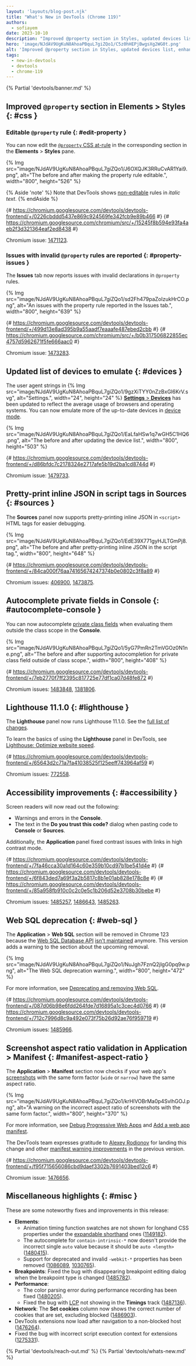 ```yaml
---
layout: 'layouts/blog-post.njk'
title: "What's New in DevTools (Chrome 119)"
authors:
  - sofiayem
date: 2023-10-10
description: "Improved @property section in Styles, updated devices list, enhanced pretty-printing in Sources and autocompletion in the Console."
hero: 'image/NJdAV9UgKuN8AhoaPBquL7giZQo1/C5z0hHEPjBwgsXg2WG0t.png'
alt: 'Improved @property section in Styles, updated devices list, enhanced pretty-printing in Sources and autocompletion in the Console.'
tags:
  - new-in-devtools
  - devtools
  - chrome-119
---
```

<!--image/dPDCek3EhZgLQPGtEG3y0fTn4v82/gctGASDKBFTUtOQqVq2H.png  -->

{% Partial 'devtools/banner.md' %}

<!-- $contentStart -->

## Improved `@property` section in Elements > Styles {: #css }

### Editable `@property` rule {: #edit-property }

You can now edit the [`@property` CSS at-rule](https://web.dev/articles/at-property) in the corresponding section in the **Elements** > **Styles** pane.

{% Img src="image/NJdAV9UgKuN8AhoaPBquL7giZQo1/J6OXQJK3RRuCvAR1Yai9.png", alt="The before and after making the property rule editable.", width="800", height="526" %}

{% Aside 'note' %}
Note that DevTools shows [non-editable](/docs/devtools/css/issues/#non-editable) rules in *italic text*.
{% endAside %}

{# https://chromium.googlesource.com/devtools/devtools-frontend/+/0226cbddd5437e869c924569fe342fcb9e89b466 #}
{# https://chromium.googlesource.com/chromium/src/+/15245f8b594e93fa4aeb2f3d321364eaf2ed8438 #}

Chromium issue: [1471123](https://crbug.com/1471123).

### Issues with invalid `@property` rules are reported {: #property-issues }

The **Issues** tab now reports issues with invalid declarations in `@property` rules.

{% Img src="image/NJdAV9UgKuN8AhoaPBquL7giZQo1/sd2Fh479paZoIzukHrCO.png", alt="An issues with the property rule reported in the Issues tab.", width="800", height="639" %}

{# https://chromium.googlesource.com/devtools/devtools-frontend/+/499d13e8ad395b9a55aadf7eaaafe487ebed2cbb #}
{# https://chromium.googlesource.com/chromium/src/+/b0b317506822855ec4757d5962671f5fe666aac0 #}

Chromium issue: [1473283](https://crbug.com/1473283).

## Updated list of devices to emulate {: #devices }

The user agent strings in {% Img src="image/NJdAV9UgKuN8AhoaPBquL7giZQo1/9gzXiTYY0nZzBxGI6KrV.svg", alt="Settings.", width="24", height="24" %} [**Settings** > **Devices**](/docs/devtools/settings/devices/) has been updated to reflect the average usage of browsers and operating systems. You can now emulate more of the up-to-date devices in [device mode](/docs/devtools/device-mode/).

{% Img src="image/NJdAV9UgKuN8AhoaPBquL7giZQo1/EaLfaHSw1q7wGH5C1HQ6.png", alt="The before and after updating the device list.", width="800", height="503" %}

{# https://chromium.googlesource.com/devtools/devtools-frontend/+/d86bfdc7c2178324e2717afe5b19d2ba1cd8744d #}

Chromium issue: [1479733](https://crbug.com/1479733).

## Pretty-print inline JSON in script tags in Sources {: #sources }

The **Sources** panel now supports pretty-printing inline JSON in `<script>` HTML tags for easier debugging.

{% Img src="image/NJdAV9UgKuN8AhoaPBquL7giZQo1/EdE39X771gyHJLTGmPj8.png", alt="The before and after pretty-printing inline JSON in the script tag.", width="800", height="648" %}

{# https://chromium.googlesource.com/devtools/devtools-frontend/+/84ca000f76aa74165674247374b0e0802c3f8a89 #}

Chromium issues: [406900](https://crbug.com/406900), [1473875](https://crbug.com/1473875).

## Autocomplete private fields in Console {: #autocomplete-console }

You can now autocomplete [private class fields](https://developer.mozilla.org/docs/Web/JavaScript/Reference/Classes/Public_class_fields) when evaluating them outside the class scope in the **Console**.

{% Img src="image/NJdAV9UgKuN8AhoaPBquL7giZQo1/5yG7PmRn2TmVGOz0N1ne.png", alt="The before and after supporting autocompletion for private class field outside of class scope.", width="800", height="408" %}

{# https://chromium.googlesource.com/devtools/devtools-frontend/+/7eb2770f7ff2395c817725e77df1ca07d48fe872 #}

Chromium issues: [1483848](https://crbug.com/1483848), [1381806](https://crbug.com/1381806).

## Lighthouse 11.1.0 {: #lighthouse }

The **Lighthouse** panel now runs Lighthouse 11.1.0. See the [full list of changes](https://github.com/GoogleChrome/lighthouse/releases/tag/v11.1.0).

To learn the basics of using the **Lighthouse** panel in DevTools, see [Lighthouse: Optimize website speed](/docs/devtools/lighthouse/).

{# https://chromium.googlesource.com/devtools/devtools-frontend/+/65643d2c71a7fa41038525f125eeff743964af59 #}

Chromium issues: [772558](https://crbug.com/772558).

## Accessibility improvements {: #accessibility }

Screen readers will now read out the following:

- Warnings and errors in the **Console**.
- The text in the **Do you trust this code?** dialog when pasting code to **Console** or **Sources**.

Additionally, the **Application** panel fixed contrast issues with links in high contrast mode.

{# https://chromium.googlesource.com/devtools/devtools-frontend/+/7fa46cca30a1d164c60e359b10cd97b1be541d4e #}
{# https://chromium.googlesource.com/devtools/devtools-frontend/+/6f843ded7a69f3a2b5817c8b1e01ab828e178c8e #}
{# https://chromium.googlesource.com/devtools/devtools-frontend/+/85a958fb910c0c2c0e5c1b206d52e3708b30bebe #}

Chromium issues: [1485257](https://crbug.com/1485257), [1486643](https://crbug.com/1486643), [1485263](https://crbug.com/1485263).

## Web SQL deprecation {: #web-sql }

The **Application** > **Web SQL** section will be removed in Chrome 123 because the [Web SQL Database API](https://www.w3.org/TR/webdatabase/) [isn't maintained](https://www.w3.org/TR/webdatabase/#status-of-this-document) anymore. This version adds a warning to the section about the upcoming removal.

{% Img src="image/NJdAV9UgKuN8AhoaPBquL7giZQo1/NuJgh7FznQ2jlgG0pq9w.png", alt="The Web SQL deprecation warning.", width="800", height="472" %}

For more information, see [Deprecating and removing Web SQL](/blog/deprecating-web-sql/).

{# https://chromium.googlesource.com/devtools/devtools-frontend/+/087d06b98e6fdd264fde7d16895a1c3cec4d0766 #}
{# https://chromium.googlesource.com/devtools/devtools-frontend/+/712c7996d8c9a492e073f75b26d92ae76f959719 #}

Chromium issues: [1485966](https://crbug.com/1485966).

## Screenshot aspect ratio validation in Application > Manifest {: #manifest-aspect-ratio }

The **Application** > **Manifest** section now checks if your web app's [screenshots](https://web.dev/add-manifest/#screenshots) with the same form factor (`wide` or `narrow`) have the same aspect ratio.

{% Img src="image/NJdAV9UgKuN8AhoaPBquL7giZQo1/krHlVOBrMa0p4SvlhGOJ.png", alt="A warning on the incorrect aspect ratio of screenshots with the same form factor.", width="800", height="370" %}

For more information, see [Debug Progressive Web Apps](/docs/devtools/progressive-web-apps/) and [Add a web app manifest](https://web.dev/articles/add-manifest).

The DevTools team expresses gratitude to [Alexey Rodionov](https://chromium.googlesource.com/devtools/devtools-frontend/+/f95f715656086cbd9daef3302b7691403bed12c6) for landing this change and other [manifest warning improvements](https://chromium.googlesource.com/devtools/devtools-frontend/+/ead65e6c528a1a8efe7808a51e3f3db06406b9f7) in the previous version.

{# https://chromium.googlesource.com/devtools/devtools-frontend/+/f95f715656086cbd9daef3302b7691403bed12c6 #}

Chromium issue: [1476656](https://crbug.com/1476656).

## Miscellaneous highlights {: #misc }

These are some noteworthy fixes and improvements in this release:

- **Elements**:
  - Animation timing function swatches are not shown for longhand CSS properties under the [expandable shorthand](/docs/devtools/css/issues/#shorthand) ones ([1149182](https://crbug.com/1149182)).
  - The autocomplete for `contain-intrinsic-*` now doesn't provide the incorrect single `auto` value because it should be `auto <length>` ([1480415](https://crbug.com/1480415)).
  - Support for deprecated and invalid `-webkit-*` properties has been removed ([1086089](https://crbug.com/1086089), [1030765](https://crbug.com/1030765)).
- **Breakpoints**: Fixed the bug with disappearing breakpoint editing dialog when the breakpoint type is changed ([1485782](https://crbug.com/1485782)).
- **Performance**:
  - The color parsing error during performance recording has been fixed ([1480205](https://crbug.com/1480205)).
  - Fixed the bug with [LCP](https://web.dev/articles/lcp) not showing in the **Timings** track ([1487136](https://crbug.com/1487136)).
- **Network**: The **Set cookies** column now shows the correct number of cookies that are set, excluding blocked ([1486903](https://crbug.com/1486903)).
- DevTools extensions now load after navigation to a non-blocked host ([1476264](https://crbug.com/1476264)).
- Fixed the bug with incorrect script execution context for extensions ([1275331](https://crbug.com/1275331)).

<!-- $contentEnd -->

{% Partial 'devtools/reach-out.md' %}
{% Partial 'devtools/whats-new.md' %}

